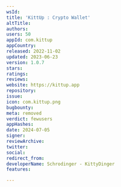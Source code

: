```yaml
---
wsId: 
title: 'KittUp : Crypto Wallet'
altTitle: 
authors: 
users: 50
appId: com.kittup
appCountry: 
released: 2022-11-02
updated: 2023-06-23
version: 1.0.7
stars: 
ratings: 
reviews: 
website: https://kittup.app
repository: 
issue: 
icon: com.kittup.png
bugbounty: 
meta: removed
verdict: fewusers
appHashes: 
date: 2024-07-05
signer: 
reviewArchive: 
twitter: 
social: 
redirect_from: 
developerName: Schrodinger - KittyDinger
features: 

---
```


